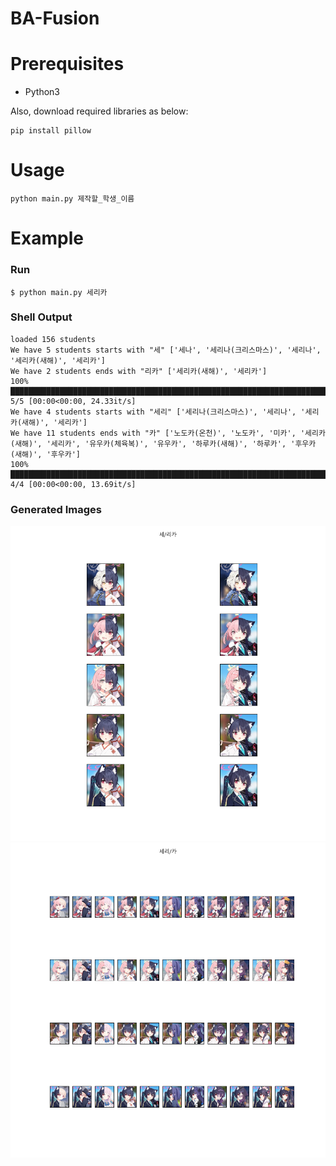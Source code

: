 # BA-Fusion

# Prerequisites
* Python3

Also, download required libraries as below:
```
pip install pillow
```

# Usage
```
python main.py 제작할_학생_이름
```

# Example
### Run
```
$ python main.py 세리카
```

### Shell Output
```
loaded 156 students
We have 5 students starts with "세" ['세나', '세리나(크리스마스)', '세리나', '세리카(새해)', '세리카']
We have 2 students ends with "리카" ['세리카(새해)', '세리카']
100% ███████████████████████████████████████████████████████████████████████████████████████████████████████████████████████████████████████████████████████████████████████████████████████████████████████████████████████████████████████████████| 5/5 [00:00<00:00, 24.33it/s]
We have 4 students starts with "세리" ['세리나(크리스마스)', '세리나', '세리카(새해)', '세리카']
We have 11 students ends with "카" ['노도카(온천)', '노도카', '미카', '세리카(새해)', '세리카', '유우카(체육복)', '유우카', '하루카(새해)', '하루카', '후우카(새해)', '후우카']
100% ███████████████████████████████████████████████████████████████████████████████████████████████████████████████████████████████████████████████████████████████████████████████████████████████████████████████████████████████████████████████| 4/4 [00:00<00:00, 13.69it/s]
```

### Generated Images
![](./세리카/세,리카.png)
![](./세리카/세리,카.png)
